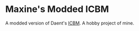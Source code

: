 # Maxine's Modded ICBM

A modded version of Daent's [ICBM](https://daent.itch.io/icbm). A hobby project of mine.

